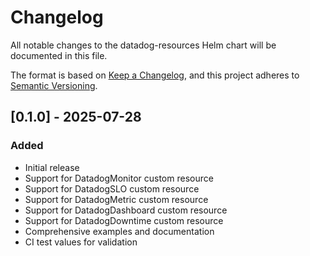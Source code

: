 # Changelog

All notable changes to the datadog-resources Helm chart will be documented in this file.

The format is based on [Keep a Changelog](https://keepachangelog.com/en/1.0.0/),
and this project adheres to [Semantic Versioning](https://semver.org/spec/v2.0.0.html).

## [0.1.0] - 2025-07-28

### Added

- Initial release
- Support for DatadogMonitor custom resource
- Support for DatadogSLO custom resource
- Support for DatadogMetric custom resource
- Support for DatadogDashboard custom resource
- Support for DatadogDowntime custom resource
- Comprehensive examples and documentation
- CI test values for validation
